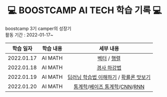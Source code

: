 <div align='center'>
  <h1> 💻 BOOSTCAMP AI TECH 학습 기록 💻 </h1>
</div>

boostcamp 3기 camper의 성장기  
활동 기간 : 2022-01-17~

|학습 일자|학습 내용|세부 내용|
|:---:|:---:|:---:|
|2022.01.17|AI MATH | [벡터](https://github.com/leehyeonjin99/BOOSTCAMP_AI_Tech_Study_Diary/blob/main/%ED%95%99%EC%8A%B5%20%EC%9D%BC%EC%A7%80/AI_MATH/%EB%B2%A1%ED%84%B0.md) / [행렬](https://github.com/leehyeonjin99/BOOSTCAMP_AI_Tech_Study_Diary/blob/main/%ED%95%99%EC%8A%B5%20%EC%9D%BC%EC%A7%80/AI_MATH/%ED%96%89%EB%A0%AC.md)|
|2022.01.18|AI MATH|[경사 하강법](https://github.com/leehyeonjin99/BOOSTCAMP_AI_Tech_Study_Diary/blob/main/%ED%95%99%EC%8A%B5%20%EC%9D%BC%EC%A7%80/AI_MATH/%EA%B2%BD%EC%82%AC%20%ED%95%98%EA%B0%95%EB%B2%95.md)|
|2022.01.19|AI MATH|[딥러닝 학습법 이해하기](https://github.com/leehyeonjin99/BOOSTCAMP_AI_Tech_Study_Diary/blob/main/%ED%95%99%EC%8A%B5%20%EC%9D%BC%EC%A7%80/AI_MATH/%EB%94%A5%EB%9F%AC%EB%8B%9D%20%ED%95%99%EC%8A%B5%EB%B2%95%20%EC%9D%B4%ED%95%B4%ED%95%98%EA%B8%B0.md) / [확률론 맛보기](https://github.com/leehyeonjin99/BOOSTCAMP_AI_Tech_Study_Diary/blob/main/%ED%95%99%EC%8A%B5%20%EC%9D%BC%EC%A7%80/AI_MATH/%ED%99%95%EB%A5%A0%EB%A1%A0.md)|
|2022.01.20|AI MATH|[통계학](https://github.com/leehyeonjin99/BOOSTCAMP_AI_Tech_Study_Diary/blob/main/%ED%95%99%EC%8A%B5%20%EC%9D%BC%EC%A7%80/AI_MATH/%ED%86%B5%EA%B3%84%ED%95%99.md)/[베이즈 통계학](https://github.com/leehyeonjin99/BOOSTCAMP_AI_Tech_Study_Diary/blob/main/%ED%95%99%EC%8A%B5%20%EC%9D%BC%EC%A7%80/AI_MATH/%EB%B2%A0%EC%9D%B4%EC%A6%88%20%ED%86%B5%EA%B3%84%ED%95%99.md)/[CNN](https://github.com/leehyeonjin99/BOOSTCAMP_AI_Tech_Study_Diary/blob/main/%ED%95%99%EC%8A%B5%20%EC%9D%BC%EC%A7%80/AI_MATH/CNN.md)/[RNN]()|
